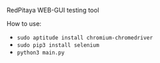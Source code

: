 RedPitaya WEB-GUI testing tool

How to use:
* `sudo aptitude install chromium-chromedriver`
* `sudo pip3 install selenium`
* `python3 main.py`
